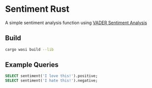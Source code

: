# Sentiment Rust

A simple sentiment analysis function using [VADER Sentiment Analysis](https://crates.io/crates/vader_sentiment)

## Build

```sh
cargo wasi build --lib
```

## Example Queries

```sql
SELECT sentiment('I love this!').positive;
SELECT sentiment('I hate this!').negative;
```
